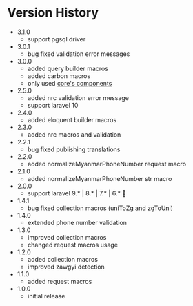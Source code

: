 # Version History

- 3.1.0
  - support pgsql driver
- 3.0.1
  - bug fixed validation error messages
- 3.0.0
  - added query builder macros
  - added carbon macros
  - only used [core's components](https://github.com/Laravel-Myanmar-Tools)
- 2.5.0
  - added nrc validation error message
  - support laravel 10
- 2.4.0
  - added eloquent builder macros
- 2.3.0
  - added nrc macros and validation
- 2.2.1
  - bug fixed publishing translations
- 2.2.0
  - added normalizeMyanmarPhoneNumber request macro
- 2.1.0
  - added normalizeMyanmarPhoneNumber str macro
- 2.0.0
  - support laravel 9.\* | 8.\* | 7.\* | 6.\* :tada:
- 1.4.1
  - bug fixed collection macros (uniToZg and zgToUni)
- 1.4.0
  - extended phone number validation
- 1.3.0
  - improved collection macros
  - changed request macros usage
- 1.2.0
  - added collection macros
  - improved zawgyi detection
- 1.1.0
  - added request macros
- 1.0.0
  - initial release
